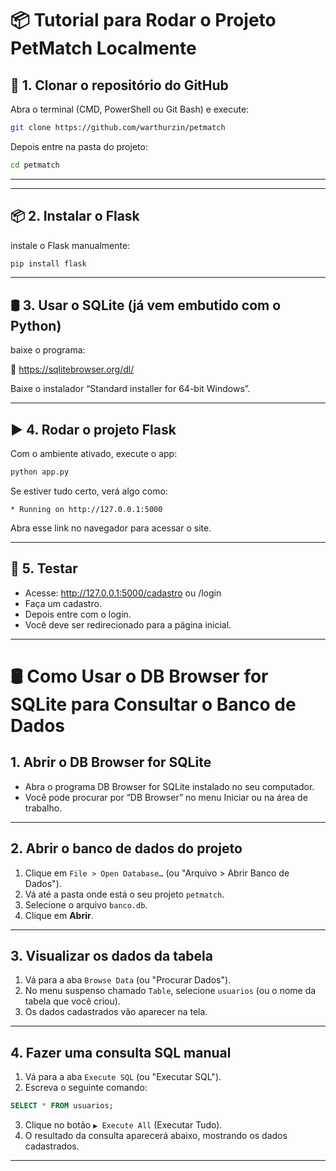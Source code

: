 
# 📦 Tutorial para Rodar o Projeto PetMatch Localmente

## 🔗 1. Clonar o repositório do GitHub

Abra o terminal (CMD, PowerShell ou Git Bash) e execute:

```bash
git clone https://github.com/warthurzin/petmatch
```

Depois entre na pasta do projeto:

```bash
cd petmatch
```

---



---

## 📦 2. Instalar o Flask

 instale o Flask manualmente:

```bash
pip install flask
```

---

## 🛢 3. Usar o SQLite (já vem embutido com o Python)

baixe o programa:

🔗 https://sqlitebrowser.org/dl/

Baixe o instalador “Standard installer for 64-bit Windows”.

---

## ▶️ 4. Rodar o projeto Flask

Com o ambiente ativado, execute o app:

```bash
python app.py
```

Se estiver tudo certo, verá algo como:

```
* Running on http://127.0.0.1:5000
```

Abra esse link no navegador para acessar o site.

---

## 🧪 5. Testar

- Acesse: http://127.0.0.1:5000/cadastro ou /login
- Faça um cadastro.
- Depois entre com o login.
- Você deve ser redirecionado para a página inicial.

---


# 🛢 Como Usar o DB Browser for SQLite para Consultar o Banco de Dados

## 1. Abrir o DB Browser for SQLite

- Abra o programa DB Browser for SQLite instalado no seu computador.
- Você pode procurar por “DB Browser” no menu Iniciar ou na área de trabalho.

---

## 2. Abrir o banco de dados do projeto

1. Clique em `File > Open Database…` (ou "Arquivo > Abrir Banco de Dados").
2. Vá até a pasta onde está o seu projeto `petmatch`.
3. Selecione o arquivo `banco.db`.
4. Clique em **Abrir**.

---

## 3. Visualizar os dados da tabela

1. Vá para a aba `Browse Data` (ou "Procurar Dados").
2. No menu suspenso chamado `Table`, selecione `usuarios` (ou o nome da tabela que você criou).
3. Os dados cadastrados vão aparecer na tela.

---

## 4. Fazer uma consulta SQL manual

1. Vá para a aba `Execute SQL` (ou "Executar SQL").
2. Escreva o seguinte comando:

```sql
SELECT * FROM usuarios;
```

3. Clique no botão `▶️ Execute All` (Executar Tudo).
4. O resultado da consulta aparecerá abaixo, mostrando os dados cadastrados.

---
